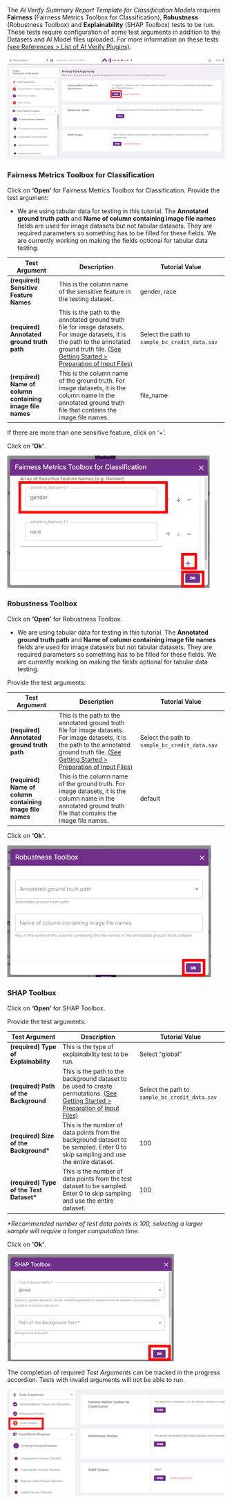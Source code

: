 The _AI Verify Summary Report Template for Classification Models_ requires **Fairness** (Fairness Metrics Toolbox for Classification), **Robustness** (Robustness Toolbox) and **Explainability** (SHAP Toolbox) tests to be run. These tests require configuration of some test arguments in addition to the Datasets and AI Model files uploaded. For more information on these tests [(see References > List of AI Verify Plugins)](https://imda-btg.github.io/aiverify-developer-tools/stock_plugins/).

![test-args](../../res/test-ai-model-generate-report/input-block-3.png)


### Fairness Metrics Toolbox for Classification

Click on **‘Open’** for Fairness Metrics Toolbox for Classification. Provide the test argument:

* We are using tabular data for testing in this tutorial. The **Annotated ground truth path** and **Name of column containing image file names** fields are used for image datasets but not tabular datasets. They are required parameters so something has to be filled for these fields. We are currently working on making the fields optional for tabular data testing. 

| Test Argument                           | Description                                                              | Tutorial Value | 
| --------------------------------------- | ------------------------------------------------------------------------ | ----- |
| **(required) Sensitive Feature Names** | This is the column name of the sensitive feature in the testing dataset. | gender, race |
| **(required) Annotated ground truth path** | This is the path to the annotated ground truth file for image datasets. For image datasets, it is the path to the annotated ground truth file. [(See Getting Started > Preparation of Input Files)](../../getting-started/preparation-of-input-files.md) | Select the path to `sample_bc_credit_data.sav`|
| **(required) Name of column containing image file names** | This is the column name of the ground truth. For image datasets, it is the column name in the annotated ground truth file that contains the image file names. | file_name |

If there are more than one sensitive feature, click on ‘+’.

Click on **‘Ok’**.

![sensitive-feature](../../res/test-ai-model-generate-report/fmt.png)

### Robustness Toolbox

Click on **‘Open’** for Robustness Toolbox.

* We are using tabular data for testing in this tutorial. The **Annotated ground truth path** and **Name of column containing image file names** fields are used for image datasets but not tabular datasets. They are required parameters so something has to be filled for these fields. We are currently working on making the fields optional for tabular data testing.

Provide the test arguments:

| Test Argument                                    | Description                                                                                                                                                                       | Tutorial Value |
| ------------------------------------------------ | --------------------------------------------------------------------------------------------------------------------------------------------------------------------------------- | --- |
| **(required) Annotated ground truth path**                | This is the path to the annotated ground truth file for image datasets. For image datasets, it is the path to the annotated ground truth file. [(See Getting Started > Preparation of Input Files)](../../getting-started/preparation-of-input-files.md) | Select the path to `sample_bc_credit_data.sav` |
| **(required) Name of column containing image file names** | This is the column name of the ground truth. For image datasets, it is the column name in the annotated ground truth file that contains the image file names. | default |

Click on **‘Ok’**.

![robustness-toolbox](../../res/test-ai-model-generate-report/rt.png)

### SHAP Toolbox

Click on **‘Open’** for SHAP Toolbox.

Provide the test arguments:

| Test Argument                             | Description                                                                                                                                                                             | Tutorial Value | 
| ----------------------------------------- | --------------------------------------------------------------------------------------------------------------------------------------------------------------------------------------- | -----|
| **(required) Type of Explainability**     | This is the type of explainability test to be run.                                                                                                                                      | Select "global" |
| **(required) Path of the Background**     | This is the path to the background dataset to be used to create permutations. [(See Getting Started > Preparation of Input Files)](../../getting-started/preparation-of-input-files.md) | Select the path to `sample_bc_credit_data.sav` |
| **(required) Size of the Background\***   | This is the number of data points from the background dataset to be sampled. Enter 0 to skip sampling and use the entire dataset.                                                       | 100 |
| **(required) Type of the Test Dataset\*** | This is the number of data points from the test dataset to be sampled. Enter 0 to skip sampling and use the entire dataset.                                                             | 100 |

_\*Recommended number of test data points is 100, selecting a larger sample will require a longer computation time._

Click on **'Ok'**.

![shap-toolbox](../../res/test-ai-model-generate-report/shap.png)

The completion of required *Test Arguments* can be tracked in the progress accordion. Tests with invalid arguments will not be able to run.

![invalid-arg](../../res/test-ai-model-generate-report/input-block-4.png)
